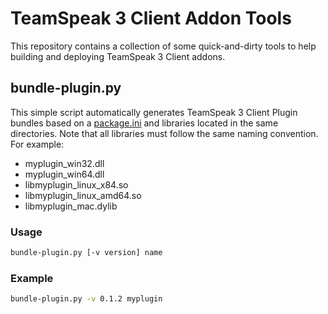# TeamSpeak 3 Client Addon Tools

This repository contains a collection of some quick-and-dirty tools to help building and deploying TeamSpeak 3 Client addons.

## bundle-plugin.py

This simple script automatically generates TeamSpeak 3 Client Plugin bundles based on a [package.ini](package.ini) and libraries located in the same directories. Note that all libraries must follow the same naming convention. For example:

- myplugin_win32.dll
- myplugin_win64.dll
- libmyplugin_linux_x84.so
- libmyplugin_linux_amd64.so
- libmyplugin_mac.dylib

### Usage

```bash
bundle-plugin.py [-v version] name
```

### Example

```bash
bundle-plugin.py -v 0.1.2 myplugin
```
